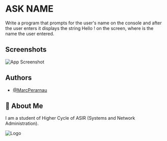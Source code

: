 # ASK NAME
Write a program that prompts for the user's name on the console and after the user enters it displays the string Hello <name>! on the screen, where <name> is the name the user entered.


## Screenshots

![App Screenshot](https://github.com/MarcPerarnau/PYTHON/assets/151735878/3a930000-2101-44fe-b1d2-cae5b9769e23)



## Authors

- [@MarcPerarnau](https://github.com/MarcPerarnau)


## 🚀 About Me
I am a student of Higher Cycle of ASIR (Systems and Network Administration).


![Logo](https://github.com/MarcPerarnau/MV/assets/151735878/dbd36d50-971f-4147-8b66-0c489954895e)


